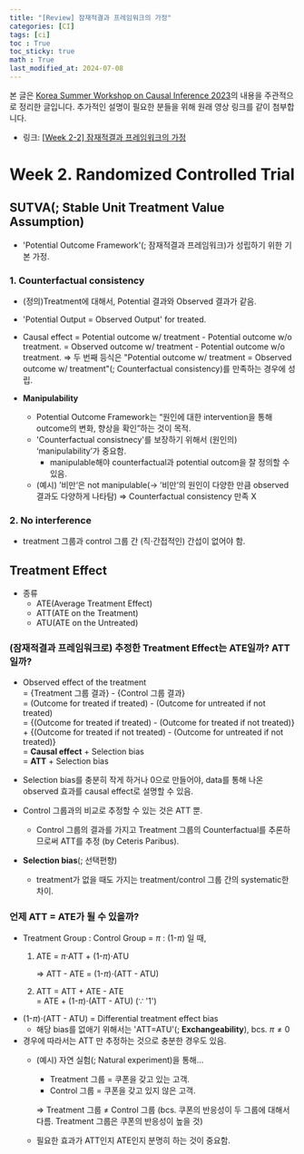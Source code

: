 ```yaml
---
title: "[Review] 잠재적결과 프레임워크의 가정"
categories: [CI]
tags: [ci]
toc : True
toc_sticky: true
math : True
last_modified_at: 2024-07-08
---
```


본 글은 [Korea Summer Workshop on Causal Inference 2023](https://www.youtube.com/playlist?list=PLKKkeayRo4PUyqxgszL-biEZOOA9j61HT)의 내용을 주관적으로 정리한 글입니다. 추가적인 설명이 필요한 분들을 위해 원래 영상 링크를 같이 첨부합니다. 

- 링크: [[Week 2-2] 잠재적결과 프레임워크의 가정](https://www.youtube.com/watch?v=e2BzsceHNX8&list=PLKKkeayRo4PUyqxgszL-biEZOOA9j61HT&index=6)


# Week 2. Randomized Controlled Trial
## SUTVA(; Stable Unit Treatment Value Assumption)
- 'Potential Outcome Framework'(; 잠재적결과 프레임워크)가 성립하기 위한 기본 가정.

### 1. Counterfactual consistency
- (정의)Treatment에 대해서, Potential 결과와 Observed 결과가 같음.
- 'Potential Output = Observed Output' for treated. 

- Causal effect
	= Potential outcome w/ treatment - Potential outcome w/o treatment.
	= Observed outcome w/ treatment - Potential outcome w/o treatment.
	⇒ 두 번째 등식은 "Potential outcome w/ treatment = Observed outcome w/ treatment"(; Counterfactual consistency)를 만족하는 경우에 성립.
- **Manipulability**
	- Potential Outcome Framework는 “원인에 대한 intervention을 통해 outcome의 변화, 향상을 확인”하는 것이 목적.
	- 'Counterfactual consistnecy'를 보장하기 위해서 (원인의) ‘manipulability’가 중요함.
		- manipulable해야 counterfactual과 potential outcom을 잘 정의할 수 있음.
	- (예시) ’비만‘은 not manipulable(→ ’비만’의 원인이 다양한 만큼 observed 결과도 다양하게 나타탐) ⇒ Counterfactual consistency 만족 X

### 2. No interference
- treatment 그룹과 control 그룹 간 (직$\cdot$간접적인) 간섭이 없어야 함.

## Treatment Effect
- 종류
	- ATE(Average Treatment Effect)
	- ATT(ATE on the Treatment)
	- ATU(ATE on the Untreated)

### (잠재적결과 프레임워크로) 추정한 Treatment Effect는 ATE일까? ATT일까?
- Observed effect of the treatment   
= {Treatment 그룹 결과} - {Control 그룹 결과}   
= (Outcome for treated if treated) - (Outcome for untreated if not treated)    
= {(Outcome for treated if treated) - (Outcome for treated if not treated)} + {(Outcome for treated if not treated) - (Outcome for untreated if not treated)}   
= **Causal effect** + Selection bias   
= **ATT** + Selection bias
- Selection bias를 충분히 작게 하거나 0으로 만들어야, data를 통해 나온 observed 효과를 causal effect로 설명할 수 있음.
- Control 그룹과의 비교로 추정할 수 있는 것은 ATT 뿐.
	- Control 그룹의 결과를 가지고 Treatment 그룹의 Counterfactual를 추론하므로써 ATT를 추정 (by Ceteris Paribus).

- **Selection bias**(; 선택편향)
	- treatment가 없을 때도 가지는 treatment/control 그룹 간의 systematic한 차이.

### 언제 ATT = ATE가 될 수 있을까?
- Treatment Group : Control Group = $\pi$ : (1-$\pi$) 일 때,
	1. ATE = $\pi$$\cdot$ATT + (1-$\pi$)$\cdot$ATU

		$\Rightarrow$ ATT - ATE = (1-$\pi$)$\cdot$(ATT - ATU)
	2. ATT 
		= ATT + ATE - ATE	
		= ATE + (1-$\pi$)$\cdot$(ATT - ATU) ($\because$ '1')
- (1-$\pi$)$\cdot$(ATT - ATU) = Differential treatment effect bias
	- 해당 bias를 없애기 위해서는 'ATT=ATU'(; **Exchangeability**), bcs. $\pi \ne 0$ 
- 경우에 따라서는 ATT 만 추정하는 것으로 충분한 경우도 있음.
	- (예시) 자연 실험(; Natural experiment)을 통해...
		- Treatment 그룹 = 쿠폰을 갖고 있는 고객.
		- Control 그룹 = 쿠폰을 갖고 있지 않은 고객.
		
		$\Rightarrow$ Treatment 그룹 $\ne$ Control 그룹 (bcs. 쿠폰의 반응성이 두 그룹에 대해서 다름. Treatment 그룹은 쿠폰의 반응성이 높을 것)
	- 필요한 효과가 ATT인지 ATE인지 분명히 하는 것이 중요함.




